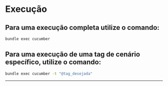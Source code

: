 # Execução
## Para uma execução completa utilize o comando:

```sh
bundle exec cucumber
```

## Para uma execução de uma tag de cenário específico, utilize o comando:

```sh
bundle exec cucumber -t "@tag_desejada"
```

---
